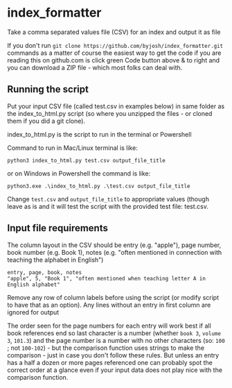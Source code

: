 # index_formatter
Take a comma separated values file (CSV) for an index and output it as file

If you don't run `git clone https://github.com/byjosh/index_formatter.git` commands as a matter of course the easiest way to get the code if you are reading this on github.com is click green Code button above & to right and you can download a ZIP file - which most folks can deal with.

## Running the script

Put your input CSV file (called test.csv in examples below) in same folder as the index_to_html.py script (so where you unzipped the files - or cloned them if you did a git clone).

index_to_html.py is the script to run in the terminal or Powershell

Command to run in Mac/Linux terminal is like: 

`python3 index_to_html.py test.csv output_file_title`

or on Windows in Powershell the command is like: 

`python3.exe .\index_to_html.py .\test.csv output_file_title`

Change `test.csv` and  `output_file_title` to appropriate values (though leave as is and it will test the script with the provided test file: test.csv.

## Input file requirements
The column layout in the CSV should be entry (e.g. "apple"), page number, book number (e.g. Book 1), notes (e.g. "often mentioned in connection with teaching the alphabet in English")

```
entry, page, book, notes
"apple", 5, "Book 1", "often mentioned when teaching letter A in English alphabet"
```

Remove any row of column labels before using the script (or modify script to have that as an option). Any lines without an entry in first column are ignored for output

The order seen for the page numbers for each entry will work best if all book references end so last character is a number (whether `book 3`, `volume 3`, `101.3`) and the page number is a number with no other characters (so: `100` ; not `100-102`) - but the comparison function uses strings to make the comparison - just in case you don't follow these rules. But unless an entry has a half a dozen or more pages referenced one can probably spot the correct order at a glance even if your input data does not play nice with the comparison function.

